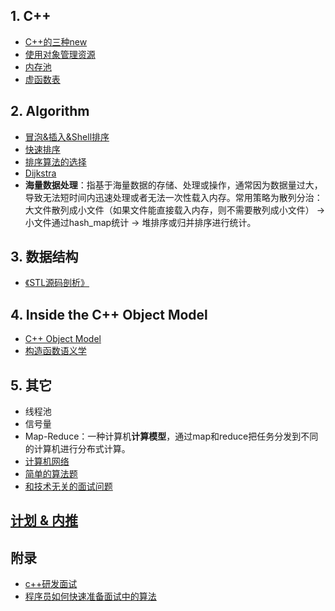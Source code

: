 ## 1. C++

 - [C++的三种new](CPP/New.md)
 - [使用对象管理资源](CPP/SmartPointer.md)
 - [内存池](CPP/MemoryPool.md)
 - [虚函数表](CPP/VirutalTable.md)

## 2. Algorithm
 - [冒泡&插入&Shell排序](insert_swap_sort.md)
 - [快速排序](quick_sort.md)
 - [排序算法的选择](sort_analysis.md)
 - [Dijkstra](dijkstra.md)
 - **海量数据处理**：指基于海量数据的存储、处理或操作，通常因为数据量过大，导致无法短时间内迅速处理或者无法一次性载入内存。常用策略为散列分治：大文件散列成小文件（如果文件能直接载入内存，则不需要散列成小文件） -> 小文件通过hash_map统计 -> 堆排序或归并排序进行统计。

## 3. 数据结构
 - [《STL源码剖析》](STL/README.md)

## 4. Inside the C++ Object Model
 - [C++ Object Model](IOM/ObjectModel.md)
 - [构造函数语义学](IOM/Constructor.md)

## 5. 其它
 - 线程池
 - 信号量
 - Map-Reduce：一种计算机**计算模型**，通过map和reduce把任务分发到不同的计算机进行分布式计算。
 - [计算机网络](network.md)
 - [简单的算法题](simple_algorithm.md)
 - [和技术无关的面试问题](question.md)

## [计划 & 内推](work.md)

## 附录
* [c++研发面试](http://blog.csdn.net/Watson2016/article/details/69944537?locationNum=14&fps=1)
* [程序员如何快速准备面试中的算法](http://www.cnblogs.com/scy251147/p/3635010.html)
